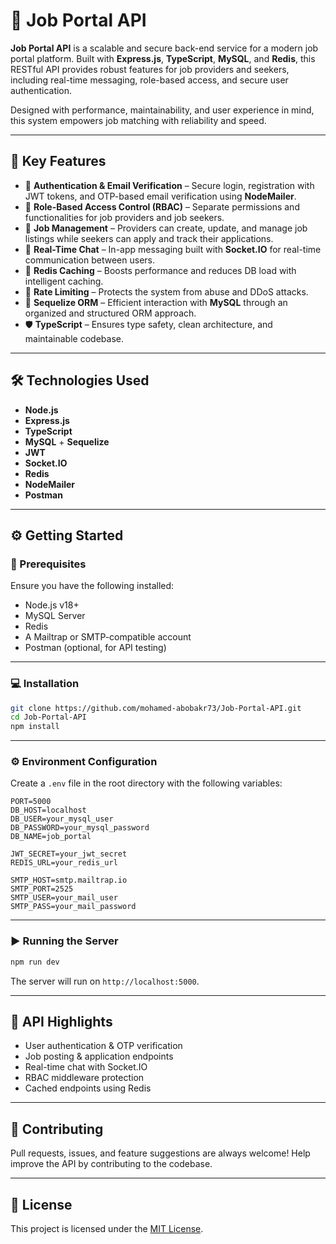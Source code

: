 
# 💼 Job Portal API

**Job Portal API** is a scalable and secure back-end service for a modern job portal platform. Built with **Express.js**, **TypeScript**, **MySQL**, and **Redis**, this RESTful API provides robust features for job providers and seekers, including real-time messaging, role-based access, and secure user authentication.

Designed with performance, maintainability, and user experience in mind, this system empowers job matching with reliability and speed.

---

## 🚀 Key Features

- 🔐 **Authentication & Email Verification** – Secure login, registration with JWT tokens, and OTP-based email verification using **NodeMailer**.
- 💼 **Role-Based Access Control (RBAC)** – Separate permissions and functionalities for job providers and job seekers.
- 📢 **Job Management** – Providers can create, update, and manage job listings while seekers can apply and track their applications.
- 💬 **Real-Time Chat** – In-app messaging built with **Socket.IO** for real-time communication between users.
- 🧠 **Redis Caching** – Boosts performance and reduces DB load with intelligent caching.
- 🧱 **Rate Limiting** – Protects the system from abuse and DDoS attacks.
- 💾 **Sequelize ORM** – Efficient interaction with **MySQL** through an organized and structured ORM approach.
- 🛡️ **TypeScript** – Ensures type safety, clean architecture, and maintainable codebase.

---

## 🛠️ Technologies Used

- **Node.js**
- **Express.js**
- **TypeScript**
- **MySQL** + **Sequelize**
- **JWT**
- **Socket.IO**
- **Redis**
- **NodeMailer**
- **Postman**

---

## ⚙️ Getting Started

### 📌 Prerequisites

Ensure you have the following installed:

- Node.js v18+
- MySQL Server
- Redis
- A Mailtrap or SMTP-compatible account
- Postman (optional, for API testing)

---

### 💻 Installation

```bash
git clone https://github.com/mohamed-abobakr73/Job-Portal-API.git
cd Job-Portal-API
npm install
```

---

### ⚙️ Environment Configuration

Create a `.env` file in the root directory with the following variables:

```env
PORT=5000
DB_HOST=localhost
DB_USER=your_mysql_user
DB_PASSWORD=your_mysql_password
DB_NAME=job_portal

JWT_SECRET=your_jwt_secret
REDIS_URL=your_redis_url

SMTP_HOST=smtp.mailtrap.io
SMTP_PORT=2525
SMTP_USER=your_mail_user
SMTP_PASS=your_mail_password
```

---

### ▶️ Running the Server

```bash
npm run dev
```

The server will run on `http://localhost:5000`.

---

## 📮 API Highlights

- User authentication & OTP verification
- Job posting & application endpoints
- Real-time chat with Socket.IO
- RBAC middleware protection
- Cached endpoints using Redis

---

## 🤝 Contributing

Pull requests, issues, and feature suggestions are always welcome! Help improve the API by contributing to the codebase.

---

## 📃 License

This project is licensed under the [MIT License](LICENSE).

